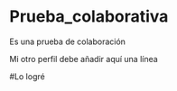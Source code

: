 # Prueba_colaborativa
Es una prueba de colaboración

Mi otro perfil debe añadir aquí una línea


#Lo logré
